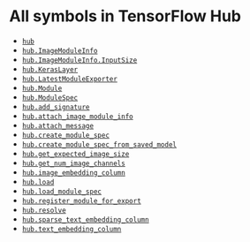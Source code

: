 # All symbols in TensorFlow Hub

*  <a href="./hub.md"><code>hub</code></a>
*  <a href="./hub/ImageModuleInfo.md"><code>hub.ImageModuleInfo</code></a>
*  <a href="./hub/ImageModuleInfo/InputSize.md"><code>hub.ImageModuleInfo.InputSize</code></a>
*  <a href="./hub/KerasLayer.md"><code>hub.KerasLayer</code></a>
*  <a href="./hub/LatestModuleExporter.md"><code>hub.LatestModuleExporter</code></a>
*  <a href="./hub/Module.md"><code>hub.Module</code></a>
*  <a href="./hub/ModuleSpec.md"><code>hub.ModuleSpec</code></a>
*  <a href="./hub/add_signature.md"><code>hub.add_signature</code></a>
*  <a href="./hub/attach_image_module_info.md"><code>hub.attach_image_module_info</code></a>
*  <a href="./hub/attach_message.md"><code>hub.attach_message</code></a>
*  <a href="./hub/create_module_spec.md"><code>hub.create_module_spec</code></a>
*  <a href="./hub/create_module_spec_from_saved_model.md"><code>hub.create_module_spec_from_saved_model</code></a>
*  <a href="./hub/get_expected_image_size.md"><code>hub.get_expected_image_size</code></a>
*  <a href="./hub/get_num_image_channels.md"><code>hub.get_num_image_channels</code></a>
*  <a href="./hub/image_embedding_column.md"><code>hub.image_embedding_column</code></a>
*  <a href="./hub/load.md"><code>hub.load</code></a>
*  <a href="./hub/load_module_spec.md"><code>hub.load_module_spec</code></a>
*  <a href="./hub/register_module_for_export.md"><code>hub.register_module_for_export</code></a>
*  <a href="./hub/resolve.md"><code>hub.resolve</code></a>
*  <a href="./hub/sparse_text_embedding_column.md"><code>hub.sparse_text_embedding_column</code></a>
*  <a href="./hub/text_embedding_column.md"><code>hub.text_embedding_column</code></a>